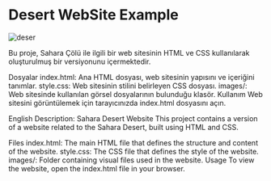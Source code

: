 # Desert WebSite Example 
![deser](https://github.com/receppzz/Desert_WebSite_Example/assets/135069827/cbaaa96c-c061-4346-8538-e0a5e8628c26)



Bu proje, Sahara Çölü ile ilgili bir web sitesinin HTML ve CSS kullanılarak oluşturulmuş bir versiyonunu içermektedir.

Dosyalar
index.html: Ana HTML dosyası, web sitesinin yapısını ve içeriğini tanımlar.
style.css: Web sitesinin stilini belirleyen CSS dosyası.
images/: Web sitesinde kullanılan görsel dosyalarının bulunduğu klasör.
Kullanım
Web sitesini görüntülemek için tarayıcınızda index.html dosyasını açın.

English Description:
Sahara Desert Website
This project contains a version of a website related to the Sahara Desert, built using HTML and CSS.

Files
index.html: The main HTML file that defines the structure and content of the website.
style.css: The CSS file that defines the style of the website.
images/: Folder containing visual files used in the website.
Usage
To view the website, open the index.html file in your browser.

